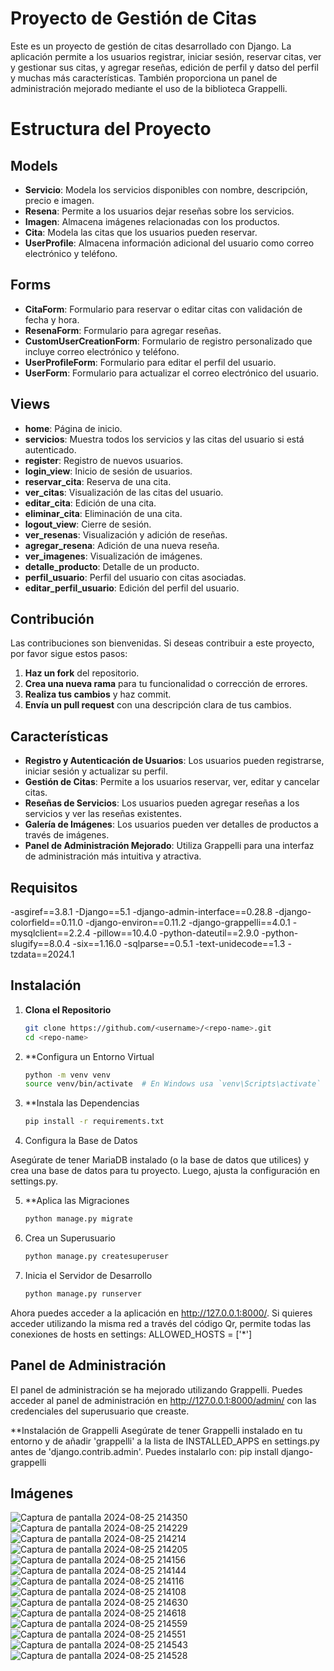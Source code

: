 # Proyecto de Gestión de Citas

Este es un proyecto de gestión de citas desarrollado con Django. La aplicación permite a los usuarios registrar, iniciar sesión, reservar citas, ver y gestionar sus citas, y agregar reseñas, edición de perfil y datso del perfil y muchas más características. También proporciona un panel de administración mejorado mediante el uso de la biblioteca Grappelli.

# Estructura del Proyecto

## Models
- **Servicio**: Modela los servicios disponibles con nombre, descripción, precio e imagen.
- **Resena**: Permite a los usuarios dejar reseñas sobre los servicios.
- **Imagen**: Almacena imágenes relacionadas con los productos.
- **Cita**: Modela las citas que los usuarios pueden reservar.
- **UserProfile**: Almacena información adicional del usuario como correo electrónico y teléfono.

## Forms
- **CitaForm**: Formulario para reservar o editar citas con validación de fecha y hora.
- **ResenaForm**: Formulario para agregar reseñas.
- **CustomUserCreationForm**: Formulario de registro personalizado que incluye correo electrónico y teléfono.
- **UserProfileForm**: Formulario para editar el perfil del usuario.
- **UserForm**: Formulario para actualizar el correo electrónico del usuario.

## Views
- **home**: Página de inicio.
- **servicios**: Muestra todos los servicios y las citas del usuario si está autenticado.
- **register**: Registro de nuevos usuarios.
- **login_view**: Inicio de sesión de usuarios.
- **reservar_cita**: Reserva de una cita.
- **ver_citas**: Visualización de las citas del usuario.
- **editar_cita**: Edición de una cita.
- **eliminar_cita**: Eliminación de una cita.
- **logout_view**: Cierre de sesión.
- **ver_resenas**: Visualización y adición de reseñas.
- **agregar_resena**: Adición de una nueva reseña.
- **ver_imagenes**: Visualización de imágenes.
- **detalle_producto**: Detalle de un producto.
- **perfil_usuario**: Perfil del usuario con citas asociadas.
- **editar_perfil_usuario**: Edición del perfil del usuario.

## Contribución
Las contribuciones son bienvenidas. Si deseas contribuir a este proyecto, por favor sigue estos pasos:

1. **Haz un fork** del repositorio.
2. **Crea una nueva rama** para tu funcionalidad o corrección de errores.
3. **Realiza tus cambios** y haz commit.
4. **Envía un pull request** con una descripción clara de tus cambios.

## Características

- **Registro y Autenticación de Usuarios**: Los usuarios pueden registrarse, iniciar sesión y actualizar su perfil.
- **Gestión de Citas**: Permite a los usuarios reservar, ver, editar y cancelar citas.
- **Reseñas de Servicios**: Los usuarios pueden agregar reseñas a los servicios y ver las reseñas existentes.
- **Galería de Imágenes**: Los usuarios pueden ver detalles de productos a través de imágenes.
- **Panel de Administración Mejorado**: Utiliza Grappelli para una interfaz de administración más intuitiva y atractiva.

## Requisitos

-asgiref==3.8.1
-Django==5.1
-django-admin-interface==0.28.8
-django-colorfield==0.11.0
-django-environ==0.11.2
-django-grappelli==4.0.1
-mysqlclient==2.2.4
-pillow==10.4.0
-python-dateutil==2.9.0
-python-slugify==8.0.4
-six==1.16.0
-sqlparse==0.5.1
-text-unidecode==1.3
-tzdata==2024.1

## Instalación

1. **Clona el Repositorio**

   ```bash
   git clone https://github.com/<username>/<repo-name>.git
   cd <repo-name>

2. **Configura un Entorno Virtual

   ```bash
   python -m venv venv
   source venv/bin/activate  # En Windows usa `venv\Scripts\activate`

3. **Instala las Dependencias
   
     ```bash
     pip install -r requirements.txt

4. Configura la Base de Datos

  Asegúrate de tener MariaDB instalado (o la base de datos que utilices) y crea una base de datos para tu proyecto. Luego, ajusta la configuración en settings.py.

5. **Aplica las Migraciones

   ```bash
   python manage.py migrate

6. Crea un Superusuario

   ```bash
   python manage.py createsuperuser

7. Inicia el Servidor de Desarrollo

     ```bash
     python manage.py runserver


Ahora puedes acceder a la aplicación en http://127.0.0.1:8000/. Si quieres acceder utilizando la misma red a través del código Qr, permite todas las conexiones de hosts en settings: ALLOWED_HOSTS = ['*']


## Panel de Administración
  El panel de administración se ha mejorado utilizando Grappelli. Puedes acceder al panel de administración en http://127.0.0.1:8000/admin/ con las credenciales del superusuario que creaste.

**Instalación de Grappelli
  Asegúrate de tener Grappelli instalado en tu entorno y de añadir 'grappelli' a la lista de INSTALLED_APPS en settings.py antes de 'django.contrib.admin'. Puedes instalarlo con:  pip install django-grappelli


## Imágenes

![Captura de pantalla 2024-08-25 214350](https://github.com/user-attachments/assets/efab4a29-6651-4dd7-8d68-e7e886b425c9)
![Captura de pantalla 2024-08-25 214229](https://github.com/user-attachments/assets/1ad60164-daa4-4a32-8261-8cf75aeb8bd5)
![Captura de pantalla 2024-08-25 214214](https://github.com/user-attachments/assets/dda4acbe-70f4-4950-a41d-80c4ba4f527c)
![Captura de pantalla 2024-08-25 214205](https://github.com/user-attachments/assets/d79f0a4b-9539-4d29-804c-ba13f39482c5)
![Captura de pantalla 2024-08-25 214156](https://github.com/user-attachments/assets/adf807df-7ea9-4931-8ec4-1d715223595b)
![Captura de pantalla 2024-08-25 214144](https://github.com/user-attachments/assets/14047d65-68bb-4a7b-b18a-f5fac995303f)
![Captura de pantalla 2024-08-25 214116](https://github.com/user-attachments/assets/160c69e4-c77f-4009-958e-be1220e5ebca)
![Captura de pantalla 2024-08-25 214108](https://github.com/user-attachments/assets/751dba70-3691-4788-ad84-105dfe2348dc)
![Captura de pantalla 2024-08-25 214630](https://github.com/user-attachments/assets/93a979ab-72f8-48eb-89ba-c997edabbde0)
![Captura de pantalla 2024-08-25 214618](https://github.com/user-attachments/assets/f3dcf9c8-787f-4295-8ae3-72a0de48c263)
![Captura de pantalla 2024-08-25 214559](https://github.com/user-attachments/assets/5c600264-1295-497f-b525-a0d67e057bc9)
![Captura de pantalla 2024-08-25 214551](https://github.com/user-attachments/assets/328da18d-57b1-4b65-8a78-0b006ec59393)
![Captura de pantalla 2024-08-25 214543](https://github.com/user-attachments/assets/5cee0b2c-9a00-4859-b881-e5f23d235648)
![Captura de pantalla 2024-08-25 214528](https://github.com/user-attachments/assets/02651725-54c3-48c9-bda8-b94d4e24142b)

